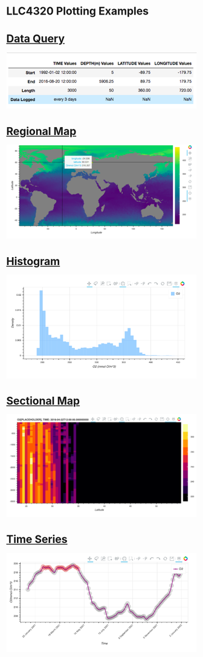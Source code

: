# LLC4320 Plotting Examples

# [Data Query](https://veerg24.github.io/myonlinebook/04/regionalmap.html)
[![](query.png)](https://veerg24.github.io/myonlinebook/04/regionalmap.html)
# [Regional Map](https://veerg24.github.io/myonlinebook/04/regionalmap.html)
[![](regionalmap.png)](https://veerg24.github.io/myonlinebook/04/regionalmap.html)
# [Histogram](https://veerg24.github.io/myonlinebook/04/histogram.html)
[![](histogram.png)](https://veerg24.github.io/myonlinebook/04/histogram.html)
# [Sectional Map](https://veerg24.github.io/myonlinebook/04/sectionalmap.html)
[![](sectionalmap.png)](https://veerg24.github.io/myonlinebook/04/sectionalmap.html)
# [Time Series](https://veerg24.github.io/myonlinebook/04/timeseries.html)
[![](timeseries.png)](https://veerg24.github.io/myonlinebook/04/timeseries.html)
